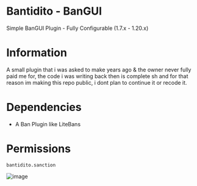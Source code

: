 # Bantidito - BanGUI
Simple BanGUI Plugin - Fully Configurable (1.7.x - 1.20.x)

# Information
A small plugin that i was asked to make years ago & the owner never fully paid me for, the code i was writing back then is complete sh and for that reason im making this repo public, i dont plan to continue it or recode it.

# Dependencies
* A Ban Plugin like LiteBans

# Permissions
```
bantidito.sanction
```
![image](https://github.com/DevEliezeer/Bantidito/assets/95094776/bd6f7f9b-ee55-42df-83bc-eb4c21b9293d)
